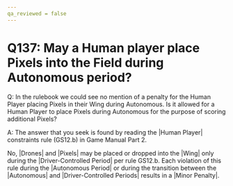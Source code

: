 ```yaml
---
qa_reviewed = false
---
```


# Q137: May a Human player place Pixels into the Field during Autonomous period?

Q: In the rulebook we could see no mention of a penalty for the Human Player placing Pixels in their Wing during Autonomous. Is it allowed for a Human Player to place Pixels during Autonomous for the purpose of scoring additional Pixels?

A: The answer that you seek is found by reading the |Human Player| constraints rule (GS12.b) in Game Manual Part 2.

No, |Drones| and |Pixels| may be placed or dropped into the |Wing| only during the |Driver-Controlled Period| per rule GS12.b. Each violation of this rule during the |Autonomous Period| or during the transition between the |Autonomous| and |Driver-Controlled Periods| results in a |Minor Penalty|.